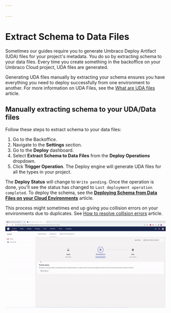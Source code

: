 ```yaml
---

---
```


# Extract Schema to Data Files

Sometimes our guides require you to generate Umbraco Deploy Artifact (UDA) files for your project's metadata. You do so by extracting schema to your data files. Every time you create something in the backoffice on your Umbraco Cloud project, UDA files are generated.

Generating UDA files manually by extracting your schema ensures you have everything you need to deploy successfully from one environment to another. For more information on UDA Files, see the [What are UDA files](/umbraco-cloud/set-up/power-tools/generating-uda-files.md/#what-are-uda-files) article.


## Manually extracting schema to your UDA/Data files

Follow these steps to extract schema to your data files:

1. Go to the Backoffice.
2. Navigate to the **Settings** section.
3. Go to the **Deploy** dashboard.
4. Select **Extract Schema to Data Files** from the **Deploy Operations** dropdown.
5. Click **Trigger Operation**. The Deploy engine will generate UDA files for all the types in your project.

The **Deploy Status** will change to `Write pending`. Once the operation is done, you'll see the status has changed to `Last deployment operation completed`. To deploy the schema, see the [**Deploying Schema from Data Files on your Cloud Environments**](/umbraco-cloud/deployment/deploy-operations/deploy-schema.md) article.

This process might sometimes end up giving you collision errors on your environments due to duplicates. See [How to resolve collision errors](/umbraco-cloud/troubleshooting/deployments/structure-error.md) article.

![Generate UDA files](images/generating-uda-files-v10.gif)
